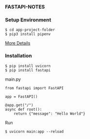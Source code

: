 ### FASTAPI-NOTES

### Setup Environment
```
$ cd app-project-folder
$ pip3 install pipenv
```
[More Details](https://github.com/pollyolly/DJANGO-NOTE)
### Installation
```vim
$ pip install uvicorn
$ pip install fastapi
```
main.py
```vim
from fastapi import FastAPI

app = FastAPI()

@app.get("/")
async def root():
    return {"message": "Hello World"}
```
Run
```
$ uvicorn main:app --reload
```
